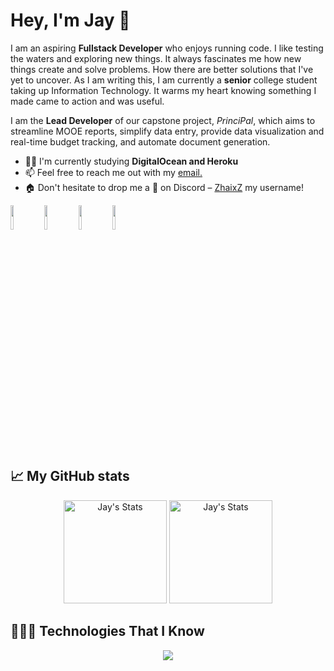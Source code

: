 
<!--horizontal divider(gradiant)-->

# Hey, I'm Jay 👋

I am an aspiring **Fullstack Developer** who enjoys running code. I like testing the waters and exploring new things. It always fascinates me how new things create and solve problems. How there are better solutions that I've yet to uncover. As I am writing this, I am currently a **senior** college student taking up Information Technology. It warms my heart knowing something I made came to action and was useful.

I am the **Lead Developer** of our capstone project, *PrinciPal*, which aims to streamline MOOE reports, simplify data entry, provide data visualization and real-time budget tracking, and automate document generation.

- ✍🏻 I'm currently studying **DigitalOcean and Heroku**
- 📫 Feel free to reach me out with my <a href="mailto:jay.nayonjr@cit.edu">email.</a>
- 🏠 Don't hesitate to drop me a **👋** on Discord –  [ZhaixZ](https://discordapp.com/users/583988392480604171) my username!

<div class="badges-intro">
<code><img width="10%" src="https://www.vectorlogo.zone/logos/reactjs/reactjs-ar21.svg"></code>
<code><img width="10%" src="https://www.vectorlogo.zone/logos/springio/springio-ar21.svg"></code>
<code><img width="10%" src="https://www.vectorlogo.zone/logos/mongodb/mongodb-ar21.svg"></code>
<code><img width="10%" src="https://www.vectorlogo.zone/logos/nginx/nginx-ar21.svg"></code>
</div>

## 📈 My GitHub stats
<div class="badges-githubstats">
  <p align="center">
    <img src="https://github-readme-stats.vercel.app/api?username=jaynayon&theme=vue&show_icons=true&hide_border=true&count_private=true" alt="Jay's Stats" height="165"/>
    <img src="https://github-readme-streak-stats.herokuapp.com/?user=jaynayon&theme=vue&hide_border=true" alt="Jay's Stats" height="165"/>
  </p>
</div>

<div align="center"> 
<!-- <img hight="500" width="896" alt="GIF" align="center" src="https://github.com/Jaynayon/jaynayon/blob/main/assets/asta.gif"> -->
</div>
<!-- <img src="https://user-images.githubusercontent.com/73097560/115834477-dbab4500-a447-11eb-908a-139a6edaec5c.gif"> -->
<!--h1 without bottom border-->

<!--- stats & Trophy (start) -->
<!--- <p align="center">
<div align=center>
  <a href="https://github.com/ryo-ma/github-profile-trophy" title="Go to Source">
      <img align="center" width=84% src="https://github-profile-trophy.vercel.app/?username=jaynayon&theme=radical&row=1&column=7&margin-h=15&margin-w=5&no-bg=true" alt="TROPHY" />
    </a>
</div>
</p>  -->
<!--- stats (end) -->

## 👨🏻‍💻 Technologies That I Know

<!--tech stack icons-->
<p align="center">
  <a href="https://skillicons.dev">
    <img src="https://skillicons.dev/icons?i=git,cpp,css,cs,discord,figma,spring,eclipse,anaconda,androidstudio,express,npm,github,html,sublime,java,js,md,materialui,express,mongodb,mysql,nodejs,postman,py,react,ts,vscode, wordpress,windows,visualstudio,kali,nginx,opencv,ubuntu,,&perline=14" />
  </a>
</p>
